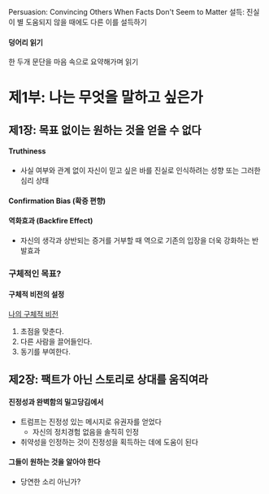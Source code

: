 Persuasion: Convincing Others When Facts Don't Seem to Matter
설득: 진실이 별 도움되지 않을 때에도 다른 이를 설득하기

#### 덩어리 읽기

한 두개 문단을 마음 속으로 요약해가며 읽기

# 제1부: 나는 무엇을 말하고 싶은가

## 제1장: 목표 없이는 원하는 것을 얻을 수 없다

#### Truthiness

- 사실 여부와 관계 없이 자신이 믿고 싶은 바를 진실로 인식하려는 성향 또는 그러한 심리 상태

#### Confirmation Bias (확증 편향)

#### 역화효과 (Backfire Effect)

- 자신의 생각과 상반되는 증거를 거부할 때 역으로 기존의 입장을 더욱 강화하는 반발효과

### 구체적인 목표?

#### 구체적 비전의 설정

[나의 구체적 비전](나의%20구체적%20비전.md)

1. 초점을 맞춘다.
2. 다른 사람을 끌어들인다.
3. 동기를 부여한다.

## 제2장: 팩트가 아닌 스토리로 상대를 움직여라

#### 진정성과 완벽함의 밀고당김에서

- 트럼프는 진정성 있는 메시지로 유권자를 얻었다
	- 자신의 정치경험 없음을 솔직히 인정
- 취약성을 인정하는 것이 진정성을 획득하는 데에 도움이 된다

#### 그들이 원하는 것을 알아야 한다

- 당연한 소리 아닌가?